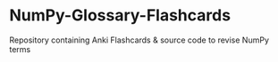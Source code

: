 # NumPy-Glossary-Flashcards
Repository containing Anki Flashcards &amp; source code to revise NumPy terms
